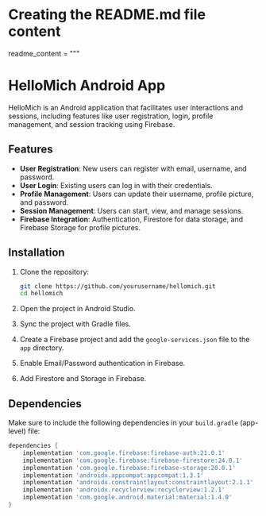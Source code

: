 # Creating the README.md file content
readme_content = """
# HelloMich Android App

HelloMich is an Android application that facilitates user interactions and sessions, including features like user registration, login, profile management, and session tracking using Firebase.

## Features

- **User Registration**: New users can register with email, username, and password.
- **User Login**: Existing users can log in with their credentials.
- **Profile Management**: Users can update their username, profile picture, and password.
- **Session Management**: Users can start, view, and manage sessions.
- **Firebase Integration**: Authentication, Firestore for data storage, and Firebase Storage for profile pictures.

## Installation

1. Clone the repository:
    ```bash
    git clone https://github.com/yourusername/hellomich.git
    cd hellomich
    ```

2. Open the project in Android Studio.

3. Sync the project with Gradle files.

4. Create a Firebase project and add the `google-services.json` file to the `app` directory.

5. Enable Email/Password authentication in Firebase.

6. Add Firestore and Storage in Firebase.

## Dependencies

Make sure to include the following dependencies in your `build.gradle` (app-level) file:

```gradle
dependencies {
    implementation 'com.google.firebase:firebase-auth:21.0.1'
    implementation 'com.google.firebase:firebase-firestore:24.0.1'
    implementation 'com.google.firebase:firebase-storage:20.0.1'
    implementation 'androidx.appcompat:appcompat:1.3.1'
    implementation 'androidx.constraintlayout:constraintlayout:2.1.1'
    implementation 'androidx.recyclerview:recyclerview:1.2.1'
    implementation 'com.google.android.material:material:1.4.0'
}
